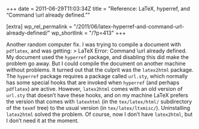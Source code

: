 +++
date = 2011-06-29T11:03:34Z
title = "Reference: LaTeX, hyperref, and “Command \\url already defined.”"

[extra]
wp_rel_permalink = "/2011/06/latex-hyperref-and-command-url-already-defined/"
wp_shortlink = "/?p=413"
+++

Another random computer fix. I was trying to compile a document with
`pdflatex`, and was getting:  > LaTeX Error: Command \\url already defined.
My document used the `hyperref` package, and disabling this did make the
problem go away. But I could compile the document on another machine without
problems.  It turned out that the culprit was the `latex2html` package. The
`hyperref` package requires a package called `url.sty`, which normally has
some special hooks that are invoked when `hyperref` (and perhaps `pdflatex`)
are active. However, `latex2html` comes with an old version of `url.sty` that
doesn’t have these hooks, and on my machine LaTeX prefers the version that
comes with `latexhtml` (in the `tex/latex/html/` subdirectory of the `texmf`
tree) to the usual version (in `tex/latex/ltxmisc/`).  Uninstalling
`latex2html` solved the problem. Of course, now I don’t have `latex2html`, but
I don’t need it at the moment.
